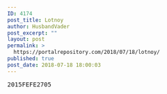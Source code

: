 ```yaml
---
ID: 4174
post_title: Lotnoy
author: HusbandVader
post_excerpt: ""
layout: post
permalink: >
  https://portalrepository.com/2018/07/18/lotnoy/
published: true
post_date: 2018-07-18 18:00:03
---
```

<pre>2015FEFE2705</pre>